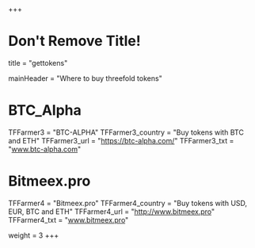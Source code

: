 +++
# Don't Remove Title!
title = "gettokens"

mainHeader = "Where to buy threefold tokens"

# BTC_Alpha
TFFarmer3 = "BTC-ALPHA"
TFFarmer3_country = "Buy tokens with BTC and ETH"
TFFarmer3_url = "https://btc-alpha.com/"
TFFarmer3_txt = "www.btc-alpha.com"

# Bitmeex.pro
TFFarmer4 = "Bitmeex.pro"
TFFarmer4_country = "Buy tokens with USD, EUR, BTC and ETH"
TFFarmer4_url = "http://www.bitmeex.pro"
TFFarmer4_txt = "www.bitmeex.pro"



weight = 3
+++

